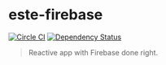 # este-firebase

[![Circle CI](https://circleci.com/gh/este/este.svg?style=svg)](https://circleci.com/gh/este/este)
[![Dependency Status](https://david-dm.org/este/este-firebase.svg)](https://david-dm.org/este/este-firebase)

> Reactive app with Firebase done right.
